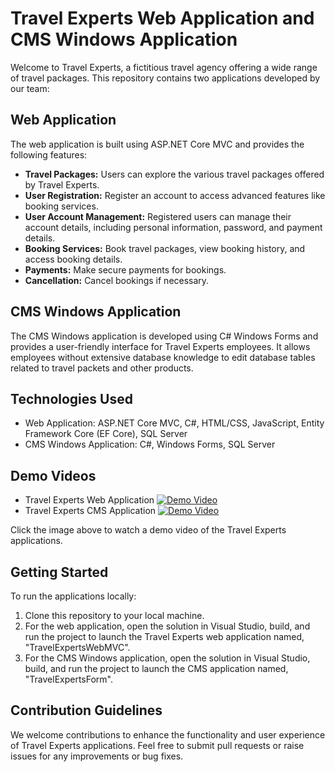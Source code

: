 # Travel Experts Web Application and CMS Windows Application

Welcome to Travel Experts, a fictitious travel agency offering a wide range of travel packages. This repository contains two applications developed by our team:

## Web Application

The web application is built using ASP.NET Core MVC and provides the following features:

- **Travel Packages:** Users can explore the various travel packages offered by Travel Experts.
- **User Registration:** Register an account to access advanced features like booking services.
- **User Account Management:** Registered users can manage their account details, including personal information, password, and payment details.
- **Booking Services:** Book travel packages, view booking history, and access booking details.
- **Payments:** Make secure payments for bookings.
- **Cancellation:** Cancel bookings if necessary.

## CMS Windows Application

The CMS Windows application is developed using C# Windows Forms and provides a user-friendly interface for Travel Experts employees. It allows employees without extensive database knowledge to edit database tables related to travel packets and other products.

## Technologies Used

- Web Application: ASP.NET Core MVC, C#, HTML/CSS, JavaScript, Entity Framework Core (EF Core), SQL Server
- CMS Windows Application: C#, Windows Forms, SQL Server
## Demo Videos
- Travel Experts Web Application
[![Demo Video](https://img.youtube.com/vi/rJrrUlSwNSg/0.jpg)](https://youtu.be/rJrrUlSwNSg)
- Travel Experts CMS Application
[![Demo Video](https://img.youtube.com/vi/-ZxPv_dysPI/0.jpg)](https://youtu.be/-ZxPv_dysPI)

Click the image above to watch a demo video of the Travel Experts applications.

## Getting Started

To run the applications locally:

1. Clone this repository to your local machine.
2. For the web application, open the solution in Visual Studio, build, and run the project to launch the Travel Experts web application named, "TravelExpertsWebMVC".
3. For the CMS Windows application, open the solution in Visual Studio, build, and run the project to launch the CMS application named, "TravelExpertsForm".
## Contribution Guidelines

We welcome contributions to enhance the functionality and user experience of Travel Experts applications. Feel free to submit pull requests or raise issues for any improvements or bug fixes.